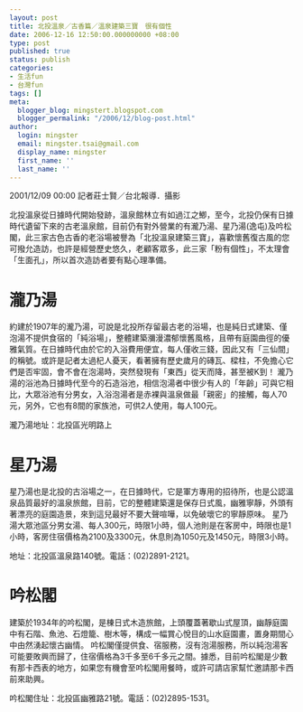 ```yaml
---
layout: post
title: 北投溫泉／古香篇／溫泉建築三寶　很有個性
date: 2006-12-16 12:50:00.000000000 +08:00
type: post
published: true
status: publish
categories:
- 生活fun
- 台灣fun
tags: []
meta:
  blogger_blog: mingstert.blogspot.com
  blogger_permalink: "/2006/12/blog-post.html"
author:
  login: mingster
  email: mingster.tsai@gmail.com
  display_name: mingster
  first_name: ''
  last_name: ''
---
```

<p>2001/12/09 00:00 記者莊士賢／台北報導．攝影</p>
<p>北投溫泉從日據時代開始發跡，溫泉館林立有如過江之鯽，至今，北投仍保有日據時代遺留下來的古老溫泉館，目前仍有對外營業的有瀧乃湯、星乃湯(逸屯)及吟松閣，此三家古色古香的老浴場被譽為「北投溫泉建築三寶」，喜歡懷舊復古風的您可撥允造訪，也許是經營歷史悠久，老顧客眾多，此三家「粉有個性」，不太理會「生面孔」，所以首次造訪者要有點心理準備。</p>
<h1>瀧乃湯</h1>
<p>約建於1907年的瀧乃湯，可說是北投所存留最古老的浴場，也是純日式建築、僅泡湯不提供食宿的「純浴場」，整體建築瀰漫濃郁懷舊風格，且帶有庭園曲徑的優雅氣質。在日據時代由於它的入浴費用便宜，每人僅收三錢，因此又有「三仙間」的稱號。或許是記者太過杞人憂天，看著擁有歷史歲月的磚瓦、樑柱，不免擔心它們是否牢固，會不會在泡湯時，突然發現有「東西」從天而降，甚至被K到！ 瀧乃湯的浴池為日據時代至今的石造浴池，相信泡湯者中很少有人的「年齡」可與它相比，大眾浴池有分男女，入浴泡湯者是赤裸與溫泉做最「親密」的接觸，每人70元，另外，它也有8間的家族池，可供2人使用，每人100元。</p>
<p>瀧乃湯地址：北投區光明路上</p>
<h1>星乃湯</h1>
<p>星乃湯也是北投的古浴場之一，在日據時代，它是軍方專用的招待所，也是公認溫泉品質最好的溫泉旅館，目前，它的整體建築還是保存日式風，幽雅寧靜，外頭有著漂亮的庭園造景，來到這兒最好不要大聲喧嘩，以免破壞它的寧靜原味。 星乃湯大眾池區分男女湯、每人300元，時限1小時，個人池則是在客房中，時限也是1小時，客房住宿價格為2100及3300元，休息則為1050元及1450元，時限3小時。</p>
<p>地址：北投區溫泉路140號。電話：(02)2891-2121。</p>
<h1>吟松閣</h1>
<p>建築於1934年的吟松閣，是棟日式木造旅館，上頭覆蓋著歇山式屋頂，幽靜庭園中有石階、魚池、石燈籠、樹木等，構成一幅賞心悅目的山水庭園畫，置身期間心中由然湧起懷古幽情。 吟松閣僅提供食、宿服務，沒有泡湯服務，所以純泡湯客可能要敗興而歸了，住宿價格為3千多至6千多元之間。據悉，目前吟松閣是少數有那卡西表的地方，如果您有機會至吟松閣用餐時，或許可請店家幫忙邀請那卡西前來助興。</p>
<p>吟松閣住址：北投區幽雅路21號。電話：(02)2895-1531。 </p>
